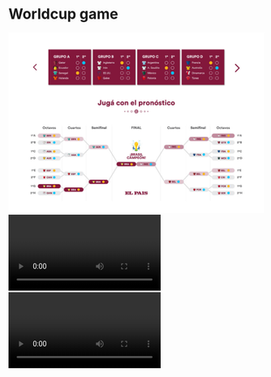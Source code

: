 # Worldcup game

![landingpage](./screen/el-pais_fixture-v_3.jpg)
![landingpage](./screen/2022-10-31_14-25-11.mp4)
![landingpage](./screen/2022-11-02_05-20-21.mp4)